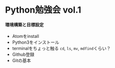 # Python勉強会 vol.1

#### 環境構築と目標設定

- Atomをinstall
- Python3をインストール
- terminalをちょっと触る `cd`, `ls`, `mv`, `mdfind`くらい？
- Github登録
- Gitの基本
